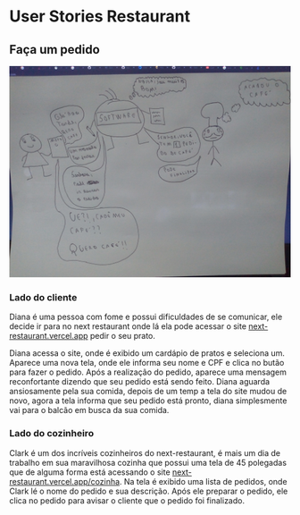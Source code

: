 # User Stories Restaurant

## Faça um pedido

![images/quero_cafe.jpg](images/quero_cafe.jpg)

### Lado do cliente

Diana é uma pessoa com fome e possui dificuldades de se comunicar, ele decide ir para no next restaurant
onde lá ela pode acessar o site [next-restaurant.vercel.app](https://next-restaurant.vercel.app/) pedir o seu prato.

Diana acessa o site, onde é exibido um cardápio de pratos e seleciona um. Aparece uma nova tela, onde ele
informa seu nome e CPF e clica no butão para fazer o pedido.
Após a realização do pedido, aparece uma mensagem reconfortante dizendo que seu pedido está sendo feito.
Diana aguarda ansiosamente pela sua comida, depois de um temp a tela do site mudou de novo, agora a tela informa que seu pedido está pronto, diana simplesmente vai para o balcão
em busca da sua comida.

### Lado do cozinheiro

Clark é um dos incríveis cozinheiros do next-restaurant, é mais um dia de trabalho em sua maravilhosa
cozinha que possui uma tela de 45 polegadas que de alguma forma está acessando
o site [next-restaurant.vercel.app/cozinha](https://next-restaurant.vercel.app/cozinha).
Na tela é exibido uma lista de pedidos, onde  Clark lé o nome do pedido e sua descrição. Após ele preparar o
pedido, ele clica no pedido para avisar o cliente que o pedido foi finalizado.
